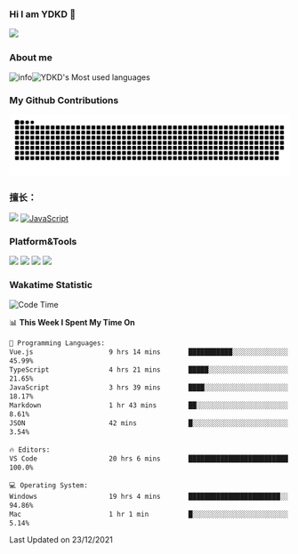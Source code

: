 ### Hi I am YDKD 👋

![](https://visitor-badge.glitch.me/badge?page_id=YDKD.readme)

### About me
![info](https://github-readme-stats.vercel.app/api?username=YDKD&show_icons=true&theme=cobalt)![YDKD's Most used languages](https://github-readme-stats.vercel.app/api/top-langs/?username=YDKD&layout=compact&hide_border=true&langs_count=8)

### My Github Contributions
![](https://raw.githubusercontent.com/YDKD/YDKD/main/assets/github-contribution-grid-snake.svg)

### 擅长：<br />
[![](https://img.shields.io/badge/-Vue.js-007396?style=flat-square&logo=Vue.js&logoColor=#4FC08D)](https://cn.vuejs.org/)
[![JavaScript](https://img.shields.io/badge/-JavaScript-f7e018?style=flat-square&logo=javascript&logoColor=white)]()

### Platform&Tools <br/>

[![]( https://img.shields.io/badge/macOS-Big%20Sur-292e33?style=flat-square&logo=apple&logoColor=ffffff )]() [![](https://img.shields.io/badge/Windows-10-2376bc?style=flat-square&logo=windows&logoColor=ffffff)]() [![]( https://img.shields.io/badge/IDE-Visual%20Studio%20Code-blue?style=flat-square&logo=visual-studio-code&logoColor=ffffff )]() [![]( https://img.shields.io/badge/iPhone-12-999999?style=flat-square&logo=apple&logoColor=ffffff)]() <br />

### Wakatime Statistic
<!--START_SECTION:waka-->
![Code Time](http://img.shields.io/badge/Code%20Time-264%20hrs%2025%20mins-blue)

📊 **This Week I Spent My Time On** 

```text
💬 Programming Languages: 
Vue.js                   9 hrs 14 mins       ███████████░░░░░░░░░░░░░░   45.99% 
TypeScript               4 hrs 21 mins       █████░░░░░░░░░░░░░░░░░░░░   21.65% 
JavaScript               3 hrs 39 mins       ████░░░░░░░░░░░░░░░░░░░░░   18.17% 
Markdown                 1 hr 43 mins        ██░░░░░░░░░░░░░░░░░░░░░░░   8.61% 
JSON                     42 mins             █░░░░░░░░░░░░░░░░░░░░░░░░   3.54%

🔥 Editors: 
VS Code                  20 hrs 6 mins       █████████████████████████   100.0%

💻 Operating System: 
Windows                  19 hrs 4 mins       ███████████████████████░░   94.86% 
Mac                      1 hr 1 min          █░░░░░░░░░░░░░░░░░░░░░░░░   5.14%

```


 Last Updated on 23/12/2021
<!--END_SECTION:waka-->

<!--
**YDKD/YDKD** is a ✨ _special_ ✨ repository because its `README.md` (this file) appears on your GitHub profile.

Here are some ideas to get you started:

- 🔭 I’m currently working on ...
- 🌱 I’m currently learning ...
- 👯 I’m looking to collaborate on ...
- 🤔 I’m looking for help with ...
- 💬 Ask me about ...
- 📫 How to reach me: ...
- 😄 Pronouns: ...
- ⚡ Fun fact: ...
-->

